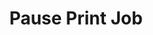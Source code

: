 ---
tag: m0076
codes:
- M76
title: Pause Print Job
long:
- Pause current work.
notes: 
parameters: 
example:
- pre: Pause current work
  code: M76
examples: 
---
